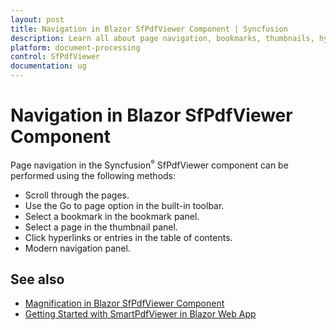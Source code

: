 ```yaml
---
layout: post
title: Navigation in Blazor SfPdfViewer Component | Syncfusion
description: Learn all about page navigation, bookmarks, thumbnails, hyperlinks, and the modern navigation panel in the Blazor SfPdfViewer component.
platform: document-processing
control: SfPdfViewer
documentation: ug
---
```


# Navigation in Blazor SfPdfViewer Component

Page navigation in the Syncfusion<sup style="font-size:70%">&reg;</sup> SfPdfViewer component can be performed using the following methods:

* Scroll through the pages.
* Use the Go to page option in the built-in toolbar.
* Select a bookmark in the bookmark panel.
* Select a page in the thumbnail panel.
* Click hyperlinks or entries in the table of contents.
* Modern navigation panel.

## See also

* [Magnification in Blazor SfPdfViewer Component](./magnification)
* [Getting Started with SmartPdfViewer in Blazor Web App](../../Smart-PDF-Viewer/blazor/getting-started/web-app)